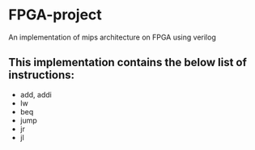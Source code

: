 # FPGA-project
An implementation of mips architecture on FPGA using verilog

## This implementation contains the below list of instructions:
- add, addi
- lw
- beq
- jump
- jr
- jl

